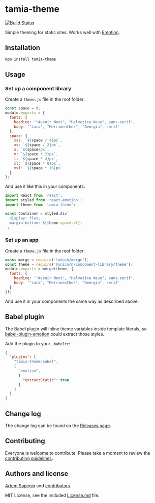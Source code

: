 # tamia-theme

[![Build Status](https://travis-ci.org/sapegin/tamia-theme.svg)](https://travis-ci.org/sapegin/tamia-theme)

Simple theming for static sites. Works well with [Emotion](https://emotion.sh/).

## Installation

```bash
npm install tamia-theme
```

## Usage

### Set up a component library

Create a `theme.js` file in the root folder:

```js
const space = 8;
module.exports = {
  fonts: {
    heading: '"Avenir Next", "Helvetica Neue", sans-serif',
    body: '"Lora", "Merriweather", "Georgia", serif'
  },
  space: {
    xxs: `${space / 4}px`,
    xs: `${space / 2}px`,
    s: `${space}px`,
    m: `${space * 2}px`,
    l: `${space * 4}px`,
    xl: `${space * 8}px`,
    xxl: `${space * 16}px`
  }
};
```

And use it like this in your components:

```jsx
import React from 'react';
import styled from 'react-emotion';
import theme from 'tamia-theme';

const Container = styled.div`
  display: flex;
  margin-bottom: ${theme.space.xl};
`;
```

### Set up an app

Create a `theme.js` file in the root folder:

```js
const merge = require('lodash/merge');
const theme = require('@unicorn/component-library/theme');
module.exports = merge(theme, {
  fonts: {
    heading: '"Avenir Next", "Helvetica Neue", sans-serif',
    body: '"Lora", "Merriweather", "Georgia", serif'
  }
});
```

And use it in your components the same way as described above.

## Babel plugin

The Babel plugin will inline theme variables inside template literals, so [babel-plugin-emotion](https://github.com/emotion-js/emotion/blob/master/docs/install.md) could extract those styles.

Add the plugin to your `.babelrc`:

```json
{
  "plugins": [
    "tamia-theme/babel",
    [
      "emotion",
      {
        "extractStatic": true
      }
    ]
  ]
}
```

## Change log

The change log can be found on the [Releases page](https://github.com/tamiadev/tamia-theme/releases).

## Contributing

Everyone is welcome to contribute. Please take a moment to review the [contributing guidelines](Contributing.md).

## Authors and license

[Artem Sapegin](http://sapegin.me) and [contributors](https://github.com/tamiadev/tamia-theme/graphs/contributors).

MIT License, see the included [License.md](License.md) file.
